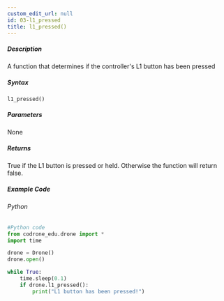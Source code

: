 ```yaml
---
custom_edit_url: null
id: 03-l1_pressed
title: l1_pressed()
---
```


##### Description

A function that determines if the controller's L1 button has been pressed

##### Syntax
```l1_pressed()```


##### Parameters

None

##### Returns

True if the L1 button is pressed or held. Otherwise the function will return false.

##### Example Code
###### Python
```python
#Python code
from codrone_edu.drone import *
import time

drone = Drone()
drone.open()

while True:
    time.sleep(0.1)
    if drone.l1_pressed():
        print("L1 button has been pressed!")

```